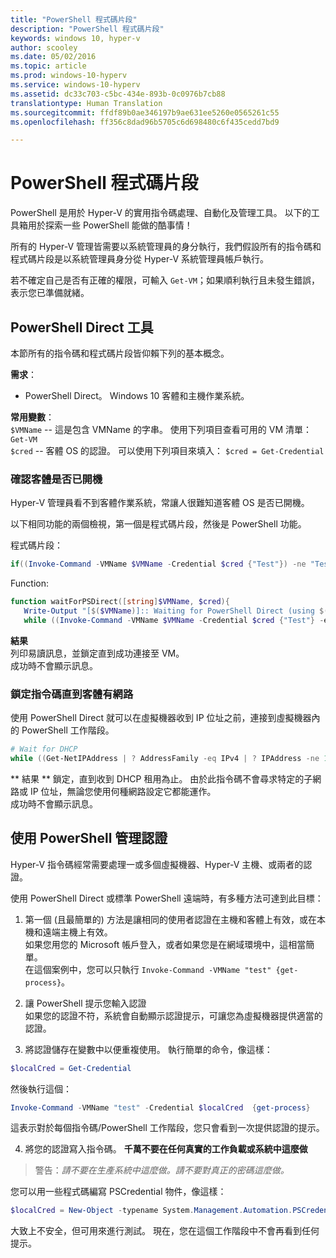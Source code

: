 ```yaml
---
title: "PowerShell 程式碼片段"
description: "PowerShell 程式碼片段"
keywords: windows 10, hyper-v
author: scooley
ms.date: 05/02/2016
ms.topic: article
ms.prod: windows-10-hyperv
ms.service: windows-10-hyperv
ms.assetid: dc33c703-c5bc-434e-893b-0c0976b7cb88
translationtype: Human Translation
ms.sourcegitcommit: ffdf89b0ae346197b9ae631ee5260e0565261c55
ms.openlocfilehash: ff356c8dad96b5705c6d698480c6f435cedd7bd9

---
```


# PowerShell 程式碼片段

PowerShell 是用於 Hyper-V 的實用指令碼處理、自動化及管理工具。  以下的工具箱用於探索一些 PowerShell 能做的酷事情！

所有的 Hyper-V 管理皆需要以系統管理員的身分執行，我們假設所有的指令碼和程式碼片段是以系統管理員身分從 Hyper-V 系統管理員帳戶執行。

若不確定自己是否有正確的權限，可輸入 `Get-VM`；如果順利執行且未發生錯誤，表示您已準備就緒。


## PowerShell Direct 工具
本節所有的指令碼和程式碼片段皆仰賴下列的基本概念。

**需求**：  
*  PowerShell Direct。  Windows 10 客體和主機作業系統。

**常用變數**：  
`$VMName` -- 這是包含 VMName 的字串。  使用下列項目查看可用的 VM 清單： `Get-VM`  
`$cred` -- 客體 OS 的認證。  可以使用下列項目來填入： `$cred = Get-Credential`  

### 確認客體是否已開機

Hyper-V 管理員看不到客體作業系統，常讓人很難知道客體 OS 是否已開機。

以下相同功能的兩個檢視，第一個是程式碼片段，然後是 PowerShell 功能。

程式碼片段：  
``` PowerShell
if((Invoke-Command -VMName $VMName -Credential $cred {"Test"}) -ne "Test"){Write-Host "Not Booted"} else {Write-Host "Booted"}
```  

Function:  
``` PowerShell
function waitForPSDirect([string]$VMName, $cred){
   Write-Output "[$($VMName)]:: Waiting for PowerShell Direct (using $($cred.username))"
   while ((Invoke-Command -VMName $VMName -Credential $cred {"Test"} -ea SilentlyContinue) -ne "Test") {Sleep -Seconds 1}}
```

**結果**  
列印易讀訊息，並鎖定直到成功連接至 VM。  
成功時不會顯示訊息。

### 鎖定指令碼直到客體有網路
使用 PowerShell Direct 就可以在虛擬機器收到 IP 位址之前，連接到虛擬機器內的 PowerShell 工作階段。

``` PowerShell
# Wait for DHCP
while ((Get-NetIPAddress | ? AddressFamily -eq IPv4 | ? IPAddress -ne 127.0.0.1).SuffixOrigin -ne "Dhcp") {sleep -Milliseconds 10}
```

** 結果 ** 鎖定，直到收到 DHCP 租用為止。  由於此指令碼不會尋求特定的子網路或 IP 位址，無論您使用何種網路設定它都能運作。  
成功時不會顯示訊息。

## 使用 PowerShell 管理認證
Hyper-V 指令碼經常需要處理一或多個虛擬機器、Hyper-V 主機、或兩者的認證。

使用 PowerShell Direct 或標準 PowerShell 遠端時，有多種方法可達到此目標：

1. 第一個 (且最簡單的) 方法是讓相同的使用者認證在主機和客體上有效，或在本機和遠端主機上有效。  
  如果您用您的 Microsoft 帳戶登入，或者如果您是在網域環境中，這相當簡單。  
  在這個案例中，您可以只執行 `Invoke-Command -VMName "test" {get-process}`。

2. 讓 PowerShell 提示您輸入認證  
  如果您的認證不符，系統會自動顯示認證提示，可讓您為虛擬機器提供適當的認證。

3. 將認證儲存在變數中以便重複使用。
  執行簡單的命令，像這樣：  
  ``` PowerShell
  $localCred = Get-Credential
   ```
  然後執行這個：
  ``` PowerShell
  Invoke-Command -VMName "test" -Credential $localCred  {get-process} 
  ```
  這表示對於每個指令碼/PowerShell 工作階段，您只會看到一次提供認證的提示。

4. 將您的認證寫入指令碼。  **千萬不要在任何真實的工作負載或系統中這麼做**
 > 警告：_請不要在生產系統中這麼做。請不要對真正的密碼這麼做。_
  
  您可以用一些程式碼編寫 PSCredential 物件，像這樣：  
  ``` PowerShell
  $localCred = New-Object -typename System.Management.Automation.PSCredential -argumentlist "Administrator", (ConvertTo-SecureString "P@ssw0rd" -AsPlainText -Force) 
  ```
  大致上不安全，但可用來進行測試。  現在，您在這個工作階段中不會再看到任何提示。 




<!--HONumber=Oct16_HO4-->


